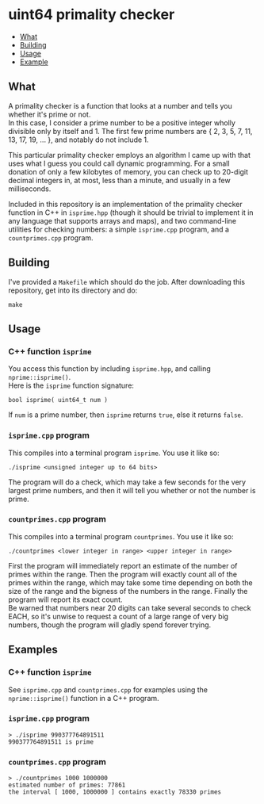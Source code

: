 # uint64 primality checker

* [What](#what)
* [Building](#building)
* [Usage](#usage)
* [Example](#examples)

## What

A primality checker is a function that looks at a number and tells you whether it's prime or not.  
In this case, I consider a prime number to be a positive integer wholly divisible only by itself and 1.
The first few prime numbers are { 2, 3, 5, 7, 11, 13, 17, 19, ... }, and notably do not include 1.  

This particular primality checker employs an algorithm I came up with that uses what I guess you could call dynamic programming. For a small donation of only a few kilobytes of memory, you can check up to 20-digit decimal integers in, at most, less than a minute, and usually in a few milliseconds.  

Included in this repository is an implementation of the primality checker function in C++ in `isprime.hpp` (though it should be trivial to implement it in any language that supports arrays and maps), and two command-line utilities for checking numbers: a simple `isprime.cpp` program, and a `countprimes.cpp` program.

## Building

I've provided a `Makefile` which should do the job.
After downloading this repository, get into its directory and do:

```
make
```

## Usage

### C++ function `isprime`

You access this function by including `isprime.hpp`, and calling `nprime::isprime()`.  
Here is the `isprime` function signature:

```
bool isprime( uint64_t num )
```

If `num` is a prime number, then `isprime` returns `true`, else it returns `false`.  

### `isprime.cpp` program

This compiles into a terminal program `isprime`.
You use it like so:

```
./isprime <unsigned integer up to 64 bits>
```

The program will do a check, which may take a few seconds for the very largest prime numbers,
and then it will tell you whether or not the number is prime.

### `countprimes.cpp` program

This compiles into a terminal program `countprimes`.
You use it like so:

```
./countprimes <lower integer in range> <upper integer in range>
```

First the program will immediately report an estimate of the number of primes within the range.
Then the program will exactly count all of the primes within the range, which may take some time depending
on both the size of the range and the bigness of the numbers in the range.
Finally the program will report its exact count.  
Be warned that numbers near 20 digits can take several seconds to check EACH, so it's unwise to request a count of a large range of very big numbers, though the program will gladly spend forever trying.

## Examples

### C++ function `isprime`

See `isprime.cpp` and `countprimes.cpp` for examples using the `nprime::isprime()` function in a C++ program.

### `isprime.cpp` program

```
> ./isprime 990377764891511
990377764891511 is prime
```

### `countprimes.cpp` program

```
> ./countprimes 1000 1000000
estimated number of primes: 77861
the interval [ 1000, 1000000 ] contains exactly 78330 primes
```

